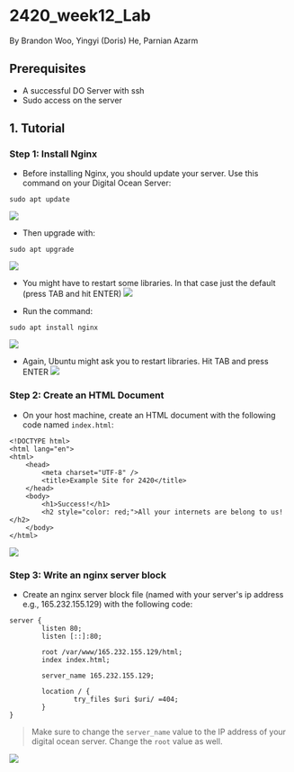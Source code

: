 # 2420_week12_Lab
By Brandon Woo, Yingyi (Doris) He, Parnian Azarm

## Prerequisites
- A successful DO Server with ssh
- Sudo access on the server


## 1. Tutorial

### Step 1: Install Nginx
- Before installing Nginx, you should update your server. Use this command on your Digital Ocean Server:
```
sudo apt update
```
![](sudo-apt-update.png)
- Then upgrade with:
```
sudo apt upgrade
```
![](sudo-apt-upgrade.png)
- You might have to restart some libraries. In that case just the default (press TAB and hit ENTER)
![](updateconfiguration2.png)

- Run the command:
```
sudo apt install nginx
```
![](sudo-apt-install-nginx.png)

- Again, Ubuntu might ask you to restart libraries. Hit TAB and press ENTER
![](updateconfiguration3.png)

### Step 2: Create an HTML Document
- On your host machine, create an HTML document with the following code named `index.html`:
```
<!DOCTYPE html>
<html lang="en">
<html>
    <head>
		<meta charset="UTF-8" />
        <title>Example Site for 2420</title>
    </head>
    <body>
        <h1>Success!</h1>
        <h2 style="color: red;">All your internets are belong to us!</h2>
    </body>
</html>
```
![](index-content.png)

### Step 3: Write an nginx server block
- Create an nginx server block file (named with your server's ip address e.g., 165.232.155.129) with the following code:
```
server {
        listen 80;
        listen [::]:80;

        root /var/www/165.232.155.129/html;
        index index.html;

        server_name 165.232.155.129;

        location / {
                try_files $uri $uri/ =404;
        }
}
```
>Make sure to change the `server_name` value to the IP address of your digital ocean server. Change the `root` value as well.

![](server-block.png)

